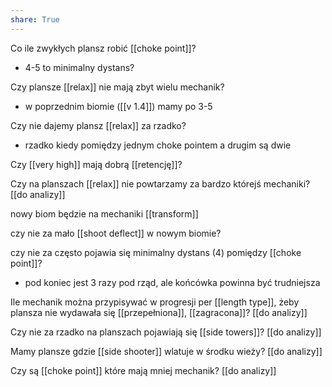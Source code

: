 ```yaml
---
share: True
---
```

Co ile zwykłych plansz robić [[choke point]]?
- 4-5 to minimalny dystans?

Czy plansze [[relax]] nie mają zbyt wielu mechanik?
- w poprzednim biomie ([[v 1.4]]) mamy po 3-5

Czy nie dajemy plansz [[relax]] za rzadko?
- rzadko kiedy pomiędzy jednym choke pointem a drugim są dwie

Czy [[very high]] mają dobrą [[retencję]]?

Czy na planszach [[relax]] nie powtarzamy za bardzo którejś mechaniki? [[do analizy]]



nowy biom będzie na mechaniki [[transform]]

czy nie za mało [[shoot deflect]] w nowym biomie?

czy nie za często pojawia się minimalny dystans (4) pomiędzy [[choke point]]?
- pod koniec jest 3 razy pod rząd, ale końcówka powinna być trudniejsza

Ile mechanik można przypisywać w progresji per [[length type]], żeby plansza nie wydawała się [[przepełniona]], [[zagracona]]? [[do analizy]]

Czy nie za rzadko na planszach pojawiają się [[side towers]]? [[do analizy]]

Mamy plansze gdzie [[side shooter]] wlatuje w środku wieży? [[do analizy]]

Czy są [[choke point]] które mają mniej mechanik? [[do analizy]]